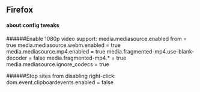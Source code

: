 ## Firefox

#### about:config tweaks

######Enable 1080p video support:
    media.mediasource.enabled from = true
    media.mediasource.webm.enabled = true
    media.mediasource.mp4.enabled = true
    media.fragmented-mp4.use-blank-decoder = false
    media.fragmented-mp4.* = true
    media.mediasource.ignore_codecs = true

######Stop sites from disabling right-click:
    dom.event.clipboardevents.enabled = false

